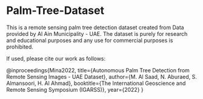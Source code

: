 # Palm-Tree-Dataset
This is a remote sensing palm tree detection dataset created from Data provided by Al Ain Municipality - UAE. The dataset is purely for research and educational purposes and any use for commercial purposes is prohibited. 

If used, please cite our work as follows:


@inproceedings{Mina2022,
  title={Autonomous Palm Tree Detection from Remote Sensing Images - UAE Dataset},
  author={M. Al Saad, N. Aburaed, S. Almansoori, H. Al Ahmad},
  booktitle={The International Geoscience and Remote Sensing Symposium (IGARSS)},
  year={2022}
}

